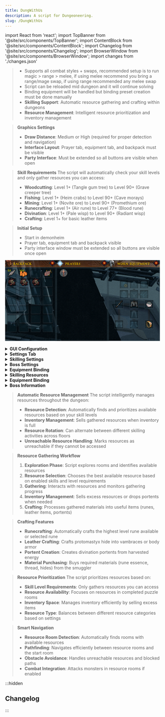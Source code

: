 ```yaml
---
title: DungWithUs
description: A script for Dungeoneering.
slug: /DungWithUs
---
```


import React from 'react';
import TopBanner from '@site/src/components/TopBanner';
import ContentBlock from '@site/src/components/ContentBlock';
import Changelog from '@site/src/components/Changelog';
import BrowserWindow from '@site/src/components/BrowserWindow';
import changes from './changes.json'

<TopBanner title="DungWithUs" version="r1.0.0" author="BotWithUs" skill="Dungeoneering">
</TopBanner>

<ContentBlock title="Features">

> - Supports all combat styles + swaps, recommended setup is to run magic > range > melee, if using melee recommend you bring a range/mage swap, if using range recommended any melee swap
> - Script can be reloaded mid dungeon and it will continue solving
> - Binding equipment will be handled but binding preset creation must be done manually
> - **Skilling Support**: Automatic resource gathering and crafting within dungeons
> - **Resource Management**: Intelligent resource prioritization and inventory management

</ContentBlock>

<ContentBlock title="Requirements">

> **Graphics Settings**
> - **Draw Distance**: Medium or High (required for proper detection and navigation)
> - **Interface Layout**: Prayer tab, equipment tab, and backpack must be visible
> - **Party Interface**: Must be extended so all buttons are visible when open

> **Skill Requirements**
> The script will automatically check your skill levels and only gather resources you can access:
> - **Woodcutting**: Level 1+ (Tangle gum tree) to Level 90+ (Grave creeper tree)
> - **Fishing**: Level 1+ (Heim crabs) to Level 90+ (Cave morays)
> - **Mining**: Level 1+ (Novite ore) to Level 90+ (Promethium ore)
> - **Runecrafting**: Level 1+ (Air rune) to Level 77+ (Blood rune)
> - **Divination**: Level 1+ (Pale wisp) to Level 90+ (Radiant wisp)
> - **Crafting**: Level 1+ for basic leather items

</ContentBlock>

<ContentBlock title="Setup">

> **Initial Setup**
> - Start in demonheim
> - Prayer tab, equipment tab and backpack visible
> - Party interface window must be extended so all buttons are visible once open

![Initial Setup](./img/setup.png)

<details>
<summary><strong>GUI Configuration</strong></summary>

![GUI Config Tab](./img/gui_config.png)

> - **Target floor**: Current floor we will run
> - **Target complexity**: Current floor complexity
> - **Dungeon size**: Dungeon size
> - **Prestige enabled**: When enabled we will prestige once the current progress reaches the set floor

</details>
<details>
<summary><strong>Settings Tab</strong></summary>

![GUI Config Tab](./img/gui_settings.png)

> - **Pickup food**: Pickup and carry this much food during runs
> - **Buy feathers**: Buys feathers for fishing puzzle - must use if you don't have an unlock that doesn't require feathers for fishing
> - **Pickup and bury bones**: Will pickup and burry bones during exploration

</details>

<details>
<summary><strong>Skilling Settings</strong></summary>

> **Resource Gathering Options**
> - **Enable Woodcutting**: Automatically chop trees for branches
> - **Enable Fishing**: Fish for raw food (optional, enable buy feathers)
> - **Enable Mining**: Mine ores
> - **Enable Divination**: Harvest wisps for energy
> - **Enable Runecrafting**: Craft runes at altars
> - **Enable Crafting**: Craft leather items from hides
> - **Enable Portent Creation**: Create divination portents from energy

> **Resource Selection**
> - **Auto Select Rune**: Automatically chooses the highest level rune you can craft
> - **Selected Rune**: Manually choose which rune to craft (if auto-select is disabled)
> - **Tree Selection**: Choose which types of trees to chop
> - **Fish Selection**: Choose which types of fish to catch
> - **Ore Selection**: Choose which types of ores to mine
> - **Wisp Selection**: Choose which types of wisps to harvest

> **Advanced Options**
> - **Kill Mobs in Resource Room**: Automatically attack monsters in resource rooms
> - **Alternate Crafting/Runecrafting**: Switch between crafting and runecrafting on different floors
> - **Alternate Floor Count**: Number of floors to alternate between activities

</details>

<details>
<summary><strong>Boss Settings</strong></summary>

> - **Nightgazer pillars**: How many pillars we will light, the more damage you have the less pillars you can light.

</details>

<details>
  <summary><strong>Equipment Binding</strong></summary>

  ![Equipment Binding GUI](./img/bindingSetup.png)

  > In the **Equipment** tab, enable **Handle Equipment Binding** to configure your custom gear presets:
  > - **Category Filter**: Select the equipment slot (e.g. MAIN_HAND, HEAD, etc.).
  > - **Style Filter**: Choose a combat style (MELEE, RANGED, MAGIC).
  > - **Tier Filter**: Pick an item tier (e.g. NOVITE – 1, PRIMAL – 10, I know these are melee tiers but they are the same levels for range/magic).
  > 
  > Once your filters are set, select items from the **Available** list and click **Add** to include them in your binding preset. Use **Remove** to delete items from the **To Bind** list. Once item is binded it will be auto-removed from the list to prevent duplicates.

</details>

<details>
<summary><strong>Skilling Resources</strong></summary>

| Skill | Resource | Level Req | Members | Notes |
|-------|----------|-----------|---------|-------|
| **Woodcutting** | Tangle gum tree | 1 | No | Basic branches |
| | Seeping elm tree | 10 | No | |
| | Blood spindle tree | 20 | No | |
| | Utuku tree | 30 | No | |
| | Spinebeam tree | 40 | No | |
| | Bovistrangler tree | 50 | No | |
| | Thigat tree | 60 | Yes | |
| | Corpsethorn tree | 70 | Yes | |
| | Entgallow tree | 80 | Yes | |
| | Grave creeper tree | 90 | Yes | |
| **Fishing** | Heim crabs | 1 | No | Requires feathers |
| | Red-eye | 10 | No | |
| | Dusk eels | 20 | No | |
| | Giant flatfish | 30 | No | |
| | Short-finned eels | 40 | No | |
| | Web snippers | 50 | No | |
| | Bouldabass | 60 | Yes | |
| | Salve eels | 70 | Yes | |
| | Blue crabs | 80 | Yes | |
| | Cave morays | 90 | Yes | |
| **Mining** | Novite ore | 1 | No | Basic ore |
| | Bathus ore | 10 | No | |
| | Marmaros ore | 20 | No | |
| | Kratonium ore | 30 | No | |
| | Fractite ore | 40 | No | |
| | Zephyrium ore | 50 | No | |
| | Argonite ore | 60 | Yes | |
| | Katagon ore | 70 | Yes | |
| | Gorgonite ore | 80 | Yes | |
| | Promethium ore | 90 | Yes | |
| **Runecrafting** | Air rune | 1 | No | Requires rune essence |
| | Mind rune | 2 | No | |
| | Water rune | 5 | No | |
| | Earth rune | 9 | No | |
| | Fire rune | 14 | No | |
| | Body rune | 20 | No | |
| | Cosmic rune | 27 | No | |
| | Chaos rune | 35 | No | |
| | Astral rune | 40 | Yes | |
| | Nature rune | 44 | No | |
| | Law rune | 54 | No | |
| | Death rune | 65 | No | |
| | Blood rune | 77 | Yes | |
| **Divination** | Pale wisp | 1 | No | Harvest for energy |
| | Flickering wisp | 10 | No | |
| | Bright wisp | 20 | No | |
| | Glowing wisp | 30 | No | |
| | Sparkling wisp | 40 | No | |
| | Gleaming wisp | 50 | No | |
| | Vibrant wisp | 60 | Yes | |
| | Lustrous wisp | 70 | Yes | |
| | Brilliant wisp | 80 | Yes | |
| | Radiant wisp | 90 | Yes | |

</details>

<details>
  <summary><strong>Equipment Binding</strong></summary>

  ![Equipment Binding GUI](./img/bindingSetup.png)

  > In the **Equipment** tab, enable **Handle Equipment Binding** to configure your custom gear presets:
  > - **Category Filter**: Select the equipment slot (e.g. MAIN_HAND, HEAD, etc.).
  > - **Style Filter**: Choose a combat style (MELEE, RANGED, MAGIC).
  > - **Tier Filter**: Pick an item tier (e.g. NOVITE – 1, PRIMAL – 10, I know these are melee tiers but they are the same levels for range/magic).
  > 
  > Once your filters are set, select items from the **Available** list and click **Add** to include them in your binding preset. Use **Remove** to delete items from the **To Bind** list. Once item is binded it will be auto-removed from the list to prevent duplicates.

</details>

<details>
<summary><strong>Boss Information</strong></summary>

| Boss Name | Prayer Type(s) | Special Mechanics |
| :---------------------------- | :--------------------- | :----------------------------------------------------------------------------------------------------------------------------------------------------------------------------------------------------------------------------------------------------------------------------------------------------------------------------------------------------------------------- |
| Astea Frostweb | Magic | None |
| Bal'lak the Pummeller | Melee | None |
| Blink | Magic | Periodically becomes unattackable and teleports. Player will move to the center of the room to keep closer to potential pillars. |
| Bulwark Beast | Ranged | Has a shield that must be broken (player will attempt to unequip ranged weapon if one is equipped, then mine the shield if a pickaxe is in the toolbelt). Re-equips ranged weapon after shield is broken. |
| Divine Skinweaver | Magic | Summons monsters and creates tunnels. Tunnels must be blocked. After all monsters are defeated and tunnels blocked, talks to the Divine Skinweaver to complete the fight. |
| Dreadnaut | Melee | None |
| Flesh-Spoiler Haasghenahk | Melee | Two-phase fight. Player will avoid being too close to the boss to avoid taking damage. After the first phase, the boss respawns for a second phase. |
| Gluttonous Behemoth | Magic | Player must stand between the boss and the carcass to block it. |
| Gravecreeper | Magic | Plinth special attack: Player must move away from plinths when they trigger special. |
| Har'Lakk the Riftsplitter | Melee | Player will move to a safe coordinate away from the special attack. |
| Hobgoblin Geomancer | Magic | None |
| Hope Devourer | Magic | None |
| Icy Bones | Magic | None |
| Kal'Ger the Warmonger | Melee | None |
| Lexicus Runewright | Magic | None |
| Luminescent Icefiend | Magic | Icicle attack. Player will move to room corners to avoid damage. |
| Necrolord | Magic | Player will attempt to swap to a non-melee weapon if a melee weapon is equipped and a non-melee weapon is in the backpack. If no suitable swap is found and only a melee weapon is present, the script will leave the dungeon. |
| Night-Gazer Khighorahk | Magic | Pillars of light will be lit. The number of pillars to light can be configured on GUI. |
| Plane-Freezer Lakhrahnaz | Magic | Ice attack. Player will move to avoid. |
| Rammernaut | Melee | Charge attack. Player will move out of the way of the charge. |
| Runebound Behemoth | Varies (Magic/Ranged/Melee) | Script determines player's weapon type to decide which crystal to deactivate. |
| Sagittare | Ranged | If a ranged weapon is equipped, the script will attempt to switch to a melee or magic weapon. If the player is stunned, the script will attempt to use the Freedom ability. |
| Shadow-Forger Ihlakhizan | Melee | None |
| Skeletal Trio | Magic (priority) | Attacks Skeletal Archer, then Skeletal Sorcerer, then Skeletal Warrior. |
| Stomp | Melee | Falling rocks mechanic will move to safe tile. Stone phase: player picks up colored crystals and uses them on corresponding active ones. Will mine debris blocking paths to crystals or stones. |
| To'Kash the Bloodchiller | Magic | If the player is stunned, the script will attempt to use the Freedom ability. |
| Unholy Cursebearer | Ranged | None |
| Warped Gulega | Melee | Special attack. Player will move to a safe coordinate. |
| World-Gorger Shukarhazh | Varies (Magic/Ranged/Melee) | Has three eyes (Warrior, Mage, Ranger). Player will attack the eyes to make the boss vulnerable to the current weapon style. |
| Yk'Lagor the Thunderous | Melee | Magical drag attack: Player attempts to move to a safe position. Earthquake attack: Player attempts to hide behind a pillar. |

</details>

</ContentBlock>

<ContentBlock title="Skilling Features">

> **Automatic Resource Management**
> The script intelligently manages resources throughout the dungeon:
> - **Resource Detection**: Automatically finds and prioritizes available resources based on your skill levels
> - **Inventory Management**: Sells gathered resources when inventory is full
> - **Resource Rotation**: Can alternate between different skilling activities across floors
> - **Unreachable Resource Handling**: Marks resources as unreachable if they cannot be accessed

> **Resource Gathering Workflow**
> 1. **Exploration Phase**: Script explores rooms and identifies available resources
> 2. **Resource Selection**: Chooses the best available resource based on enabled skills and level requirements
> 3. **Gathering**: Interacts with resources and monitors gathering progress
> 4. **Inventory Management**: Sells excess resources or drops portents when needed
> 5. **Crafting**: Processes gathered materials into useful items (runes, leather items, portents)

> **Crafting Features**
> - **Runecrafting**: Automatically crafts the highest level rune available or selected rune
> - **Leather Crafting**: Crafts protomastyx hide into vambraces or body armor
> - **Portent Creation**: Creates divination portents from harvested energy
> - **Material Purchasing**: Buys required materials (rune essence, thread, hides) from the smuggler

> **Resource Prioritization**
> The script prioritizes resources based on:
> - **Skill Level Requirements**: Only gathers resources you can access
> - **Resource Availability**: Focuses on resources in completed puzzle rooms
> - **Inventory Space**: Manages inventory efficiently by selling excess items
> - **Resource Type**: Balances between different resource categories based on settings

> **Smart Navigation**
> - **Resource Room Detection**: Automatically finds rooms with available resources
> - **Pathfinding**: Navigates efficiently between resource rooms and the start room
> - **Obstacle Avoidance**: Handles unreachable resources and blocked paths
> - **Combat Integration**: Attacks monsters in resource rooms if enabled

</ContentBlock>

:::hidden

## Changelog

:::

<Changelog changes={changes}>

</Changelog> 
